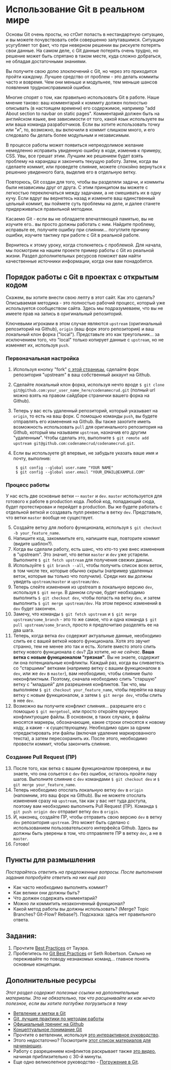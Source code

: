 # Использование Git в реальном мире
<!-- *...* -->

Основы Git очень просты, но стОит попасть в нестандартную ситуацию, и вы можете почувствовать себя совершенно запутавшимся. Ситуацию усугубляет тот факт, что при неверном решении вы рискуете потерять свои данные. На самом деле, с Git данные потерять очень трудно, но решение может быть спрятано в таком месте, куда сложно добраться, не обладая достаточными знаниями.

Вы получите свою долю злоключений с Git, но через это приходится пройти каждому. Лучшее средство от проблем - это делать коммиты часто и вовремя. Чем они меньше и модульнее, тем меньше шансов появления трудноисправимой ошибки.

Многие спорят о том, как правильно использовать Git в работе. Наше мнение таково: ваш комментарий к коммиту должен полностью описывать (в настоящем времени) его содержимое, например "add About section to navbar on static pages". Комментарий должен быть на английском языке, вне зависимости от того, какой язык используете вы или ваша команда разработчиков. Если вы хотите использовать точку или "и", то, возможно, вы включили в коммит слишком много, и его следовало бы делать более модульным и независимым.

В процессе работы может появиться непреодолимое желание немедленно исправить увиденную ошибку в коде, изменив к примеру, CSS. Увы, все грешат этим. Лучшим же решением будет взять проблему на карандаш и закончить текущую работу. Затем, когда вы сделаете коммит, или проведете слияние, можете спокойно вернуться к решению увиденного бага, выделив его в отдельную ветку.

Повторюсь, Git создан для того, чтобы вы разделяли задачи, и коммиты были независимы друг от друга. С этим принципом вы можете с легкостью переключаться между задачами, а не смешивать их в одну кучу. Если вдруг вы вернетесь назад и измените ваш единственный цельный коммит, вы поймете суть проблемы на деле, и далее станете придерживаться правильной методики.

Касаемо Git - если вы не обладаете впечатляющей памятью, вы не изучите его.. вы просто должны работать с ним. Найдите проблему, исправьте ее, получите ошибку при слиянии... погуглите причину ошибки, изучите тактику при работе с Git в реальной работе.

Вернитесь к этому уроку, когда столкнетесь с проблемой. Для начала, мы посмотрим на нашем проекте пример работы с Git из реальной жизни. Раздел дополнительных ресурсов поможет вам найти качественные источники информации, когда они вам понадобятся.


## Порядок работы с Git в проектах с открытым кодом

Скажем, вы хотите внести свою лепту в этот сайт. Как это сделать? Описываемая методика - это полностью рабочий процесс, который уже используется сообществом сайта. Здесь мы подразумеваем, что вы не имеете прав на запись в оригинальный репозиторий.

Ключевыми игроками в этом случае являются `upstream` (оригинальный репозиторий на Github), `origin` (ваш форк этого репозитория) и ваш локальный клон форка ("local"). Представьте это как треугольник... за исключением того, что "local" только копирует данные с `upstream`, но не изменяет их, используя `push`.

### Первоначальная настройка

1. Используя кнопку "fork" [с этой страницы](https://github.com/codenamecrud/codenamecrud), сделайте форк репозитория "upstream" в ваш собственный аккаунт на Github.
2. Сделайте локальный клон форка, используя нечто вроде `$ git clone git@github.com:your_user_name_here/codenamecrud.git` (полный url можно взять на правом сайдбаре странички вашего форка на Github).
3. Теперь у вас есть удаленный репозиторий, который указывает на `origin`, то есть на ваш форк. С помощью команды `push`, вы будете отправлять его изменения на Github. Вы также захотите иметь возможность использовать `pull` для оригинального репозитория на Github, который мы называем `upstream`, назначив его другим "удаленным". Чтобы сделать это, выполните `$ git remote add upstream git@github.com:codenamecrud/codenamecrud.git`.
4. Если вы используете git впервые, не забудьте указать ваше имя и почту, выполнив:

        $ git config --global user.name "YOUR NAME"
        $ git config --global user.email "YOUR_EMAIL@EXAMPLE.COM"

### Процесс работы

У нас есть две основные ветки -- `master` и `dev`. `master` используется для готового к работе в production кода. Любой код, попадающий сюда, будет протестирован и перейдет в production. Вы же будете работать с отдельной веткой и создавать пулл реквесты в ветку `dev`. Представьте, что ветки `master` вообще не существует.

5. Создайте ветку для любого функционала, используя `$ git checkout -b your_feature_name`.
6. Напишите код, закоммитьте его, напишите еще, повторите коммит (видите шаблон?).
7. Когда вы сделали работу, есть шанс, что кто-то уже внес изменения в "upstream". Это значит, что ветки `master` и `dev` уже устарели. Выполните `$ git fetch upstream` для получения свежих данных.
8. Используйте `$ git branch --all`, чтобы получить список всех веток, в том числе тех, которые обычно скрыты (например удаленных веток, которые вы только что получили). Среди них вы должны увидеть `upstream/master` и `upstream/dev`.
9. Теперь слейте изменения из upstream в локальную версию `dev`, используя `$ git merge`. В данном случае, будет необходимо выполнить `$ git checkout dev`, чтобы попасть на ветку `dev`, и затем выполнить `$ git merge upstream/dev`. На этом перенос изменений в `dev` будет закончен.
10. Замечу, что команды `$ git fetch upstream` и `$ git merge upstream/some_branch` - это то же самое, что и одна команда `$ git pull upstream/some_branch`, просто я предпочитаю разделять ее на два шага.
11. Теперь, когда ветка `dev` содержит актуальные данные, необходимо слить ее с вашей веткой нового функционала. Хотя это звучит странно, тем не менее это так и есть. Хотите вместо этого слить ветку нового функционала с `dev`? Да хотите, *но не сейчас*. **Ваша ветка с новым функционалом "грязная"**. Вы не знаете, содержит ли она потенциальные конфликты. Каждый раз, когда вы сливаетесь со "старшими" ветками (например ветку с вашим функционалом в `dev`, или же `dev` в `master`), вам необходимо, чтобы слияние было неконфликтным. Поэтому, сначала необходимо слить "старшую" ветку с "младшей" для разрешения конфликтов. Так что, мы выполняем `$ git checkout your_feature_name`, чтобы перейти на вашу ветку с новым функционалом, а затем `$ git merge dev`, чтобы слить в нее `dev`.
12. Возможно вы получите конфликт слияния... разрешите его с помощью `$ git mergetool`, или просто откройте вручную конфликтующие файлы. В основном, в таких случаях, в файлы вносятся маркеры, обозначающие, какие строки относятся к новому коду, а какие - к существующему. Необходимо один за одним отредактировать эти файлы (включая удаление маркированного текста), а затем пересохранить их. После этого, необходимо провести коммит, чтобы закончить слияние.


### Создание Pull Request (ПР)

13. После того, как ветка с вашим функционалом проверена, и вы знаете, что она сольется с `dev` без ошибок, осталось пройти пару шагов. Выполните слияние с `dev` командами `$ git checkout dev` и `$ git merge your_feature_name`.
14. Теперь необходимо отослать локальную ветку `dev` в `origin` (напомним, это ваш форк на Github). Вы не можете отослать изменения сразу на `upstream`, так как у вас нет туда доступа, поэтому вам необходимо выполнить Pull Request (ПР). Команда `$ git push origin dev` отправит ветку `dev` в `origin`.
15. И, наконец, создайте ПР, чтобы отправить свою версию `dev` в ветку `dev` репозитория `upstream`. Это может быть сделано с использованием пользовательского интерфейса Github. Здесь вы должны быть уверены в том, что отправляете ПР в ветку `dev`, а не в `master`.
16. Готово!


## Пункты для размышления

*Постарайтесь ответить на предложенные вопросы. После выполнения задания попробуйте ответить на них ещё раз*

* Как часто необходимо выполнять коммит?
* Как велики они должны быть?
* Что должен содержать комментарий?
* Можно ли коммитить незаконченный функционал?
* Какой метод работы вы должны использовать? (Merge? Topic Branches? Git-Flow? Rebase?). Подсказка: здесь нет правильного ответа.

## Задания:

1. Прочтите [Best Practices](http://www.git-tower.com/learn/ebook/command-line/appendix/best-practices#start) от Тауэра.
2. Пробегитесь по [Git Best Practices](http://sethrobertson.github.io/GitBestPractices/) от Seth Robertson. Сильно не переживайте по поводу незнакомых команд... главное понять основные концепции.

## Дополнительные ресурсы

*Этот раздел содержит полезные ссылки на дополнительные материалы. Это не обязательно, так что расценивайте их как нечто полезное, если вы хотите поглубже погрузиться в тему*

* [Ветвление и метки в Git](http://programmers.stackexchange.com/questions/165725/git-branching-and-tagging-best-practices)
* [Git, лучшие практики по методам работы](http://www.lullabot.com/blog/article/git-best-practices-workflow-guidelines)
* [Официальный тренинг на Github](http://teach.github.com/)
* [Концептуальное понимание Git](http://www.sbf5.com/~cduan/technical/git/)
* Прочтите о ветвлении, используя [это интерактивное руководство](http://pcottle.github.io/learnGitBranching/).
* Этого недостаточно?  Посмотрите [этот список материалов для начинающих](http://sixrevisions.com/resources/git-tutorials-beginners/).
* Работу с разрешением конфликтов раскрывает также [это видео](https://www.youtube.com/watch?v=ieoHg0Vb-xo&list=PLxNY6twFc_xCxdSPLlxUS4C0VO3sni2DA), начиная приблизительно с 30-й минуты.
* Еще одно великолепное руководство - [Погружение в Git](http://gitimmersion.com/lab_01.html).
